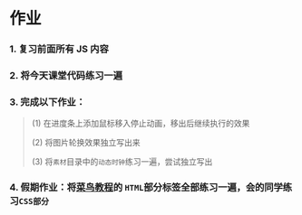 # 作业

### 1. 复习前面所有 JS 内容

### 2. 将今天课堂代码练习一遍

### 3. 完成以下作业：

> (1) 在进度条上添加鼠标移入停止动画，移出后继续执行的效果
>
> (2) 将图片轮换效果独立写出来
>
> (3) 将`素材`目录中的`动态时钟`练习一遍，尝试独立写出

### 4. 假期作业：将[菜鸟教程](http://www.runoob.com)的 `HTML`部分标签全部练习一遍，会的同学练习`CSS部分`


